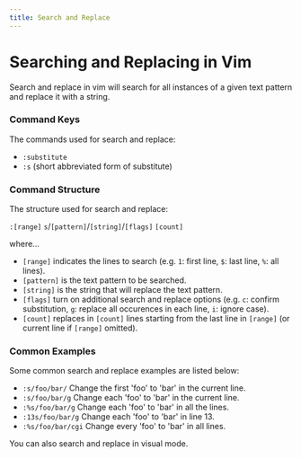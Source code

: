 ```yaml
---
title: Search and Replace
---
```


# Searching and Replacing in Vim

Search and replace in vim will search for all instances of a given text pattern and replace it with a string.

### Command Keys
The commands used for search and replace:
- `:substitute`
- `:s` (short abbreviated form of substitute)

### Command Structure
The structure used for search and replace:

`:[range]` `s`/`[pattern]`/`[string]`/`[flags]` `[count]`

where...
- `[range]` indicates the lines to search (e.g. `1`: first line, `$`: last line, `%`: all lines).
- `[pattern]` is the text pattern to be searched.
- `[string]` is the string that will replace the text pattern.
- `[flags]` turn on additional search and replace options (e.g. `c`: confirm substitution, `g`: replace all occurences in each line, `i`: ignore case).
- `[count]` replaces in `[count]` lines starting from the last line in `[range]` (or current line if `[range]` omitted).

### Common Examples
Some common search and replace examples are listed below:
- `:s/foo/bar/`	Change the first 'foo' to 'bar' in the current line.
- `:s/foo/bar/g`	Change each 'foo' to 'bar' in the current line.
- `:%s/foo/bar/g`	Change each 'foo' to 'bar' in all the lines.
- `:13s/foo/bar/g` Change each 'foo' to 'bar' in line 13.
- `:%s/foo/bar/cgi` Change every 'foo' to 'bar' in all lines.

You can also search and replace in visual mode. 
